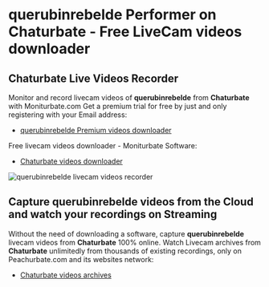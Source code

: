 # querubinrebelde Performer on Chaturbate - Free LiveCam videos downloader

## Chaturbate Live Videos Recorder

Monitor and record livecam videos of **querubinrebelde** from **Chaturbate** with Moniturbate.com
Get a premium trial for free by just and only registering with your Email address:
* [querubinrebelde Premium videos downloader](https://moniturbate.com/request-demo-licence-key.html)

Free livecam videos downloader - Moniturbate Software:
* [Chaturbate videos downloader](https://moniturbate.com/moniturbate-download-software.html)

![querubinrebelde livecam videos recorder](https://peachurnet.com/templates/moniturbate-software.png)


## Capture querubinrebelde videos from the Cloud and watch your recordings on Streaming

Without the need of downloading a software, capture **querubinrebelde** livecam videos from **Chaturbate** 100% online.
Watch Livecam archives from **Chaturbate** unlimitedly from thousands of existing recordings, only on Peachurbate.com and its websites network:
* [Chaturbate videos archives](https://peachurnet.com/)